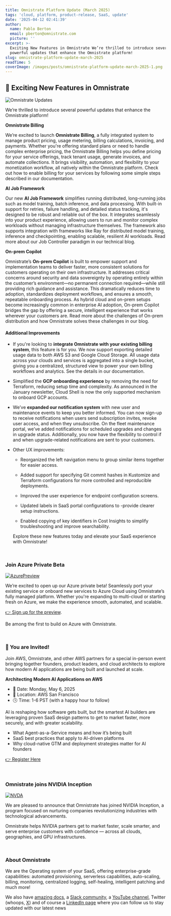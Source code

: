 ```yaml
---
title: Omnistrate Platform Update (March 2025)
tags: 'cloud, platform, product-release, SaaS, update'
date: '2025-04-12 02:41:39'
author:
  name: Pablo Berton
  email: pberton@omnistrate.com
  picture: ''
excerpt: >-
  Exciting New Features in Omnistrate We’re thrilled to introduce several
  powerful updates that enhance the Omnistrate platform!
slug: omnistrate-platform-update-march-2025
readTime: 5
coverImage: /images/posts/omnistrate-platform-update-march-2025-1.png
---
```



## 🚀 Exciting New Features in Omnistrate


![Omnistrate Updates](/images/posts/omnistrate-platform-update-march-2025-1.png)

We’re thrilled to introduce several powerful updates that enhance the Omnistrate platform!

**Omnistrate Billing**

We’re excited to launch **Omnistrate Billing**, a fully integrated system to manage product pricing, usage metering, billing calculations, invoicing, and payments. Whether you're offering standard plans or need to handle complex enterprise pricing, the Omnistrate Billing helps you define pricing for your service offerings, track tenant usage, generate invoices, and automate collections. It brings visibility, automation, and flexibility to your monetization workflow, all natively within the Omnistrate platform. Check out how to enable billing for your services by following some simple steps described in our documentation.

**AI Job Framework**

Our new **AI Job Framework** simplifies running distributed, long-running jobs such as model training, batch inference, and data processing. With built-in support for retries, failure handling, and detailed status tracking, it's designed to be robust and reliable out of the box. It integrates seamlessly into your product experience, allowing users to run and monitor complex workloads without managing infrastructure themselves. The framework also supports integration with frameworks like Ray for distributed model training, inference and checkpointing, enabling scalable, resilient AI workloads. Read more about our Job Controller paradigm in our technical blog.

**On-prem Copilot**

Omnistrate’s **On-prem Copilot** is built to empower support and implementation teams to deliver faster, more consistent solutions for customers operating on their own infrastructure. It addresses critical concerns around security and data sovereignty by operating entirely within the customer’s environment—no permanent connection required—while still providing rich guidance and assistance. This dramatically reduces time to adoption, standardizes deployment workflows, and ensures a smooth, repeatable onboarding process. As hybrid cloud and on-prem setups become increasingly common in enterprise AI adoption, On-prem Copilot bridges the gap by offering a secure, intelligent experience that works wherever your customers are. Read more about the challenges of On-prem distribution and how Omnistrate solves these challenges in our blog.


#### Additional Improvements


- If you're looking to **integrate Omnistrate with your existing billing system**, this feature is for you. We now support exporting detailed usage data to both AWS S3 and Google Cloud Storage. All usage data across your clouds and services is aggregated into a single bucket, giving you a centralized, structured view to power your own billing workflows and analytics. See the details in our documentation.

- Simplified the **GCP onboarding experience** by removing the need for Terraform, reducing setup time and complexity. As announced in the January newsletter, Cloud Shell is now the only supported mechanism to onboard GCP accounts.

- We’ve **expanded our notification system** with new user and maintenance events to keep you better informed. You can now sign-up to receive notifications when users send subscription invites, revoke user access, and when they unsubscribe. On the fleet maintenance portal, we’ve added notifications for scheduled upgrades and changes in upgrade status. Additionally, you now have the flexibility to control if and when upgrade-related notifications are sent to your customers.

- Other UX improvements:

  - Reorganized the left navigation menu to group similar items together for easier access.

  - Added support for specifying Git commit hashes in Kustomize and Terraform configurations for more controlled and reproducible deployments.

  - Improved the user experience for endpoint configuration screens.

  - Updated labels in SaaS portal configurations to -provide clearer setup instructions.

  - Enabled copying of key identifiers in Cost Insights to simplify troubleshooting and improve searchability.

  Explore these new features today and elevate your SaaS experience with Omnistrate!

<br/>


### Join Azure Private Beta


[![AzurePreview](/images/posts/omnistrate-platform-update-march-2025-2.png)](https://www.omnistrate.com/contact)

We’re excited to open up our Azure private beta! Seamlessly port your existing service or onboard new services to Azure Cloud using Omnistrate’s fully managed platform. Whether you're expanding to multi-cloud or starting fresh on Azure, we make the experience smooth, automated, and scalable.

[👉 Sign up for the preview](https://www.omnistrate.com/contact).

Be among the first to build on Azure with Omnistrate.

<br/>


### 🚀 You are Invited!


Join AWS,  Omnistrate, and other AWS partners for a special in-person event bringing together founders, product leaders, and cloud architects to explore how modern AI applications are being built and launched at scale.

**Architecting Modern AI Applications on AWS**  
- 📅 Date: Monday, May 6, 2025  
- 📍 Location: AWS San Francisco  
- 🕓 Time: 1-6 PST (with a happy hour to follow)

AI is reshaping how software gets built, but the smartest AI builders are leveraging proven SaaS design patterns to get to market faster, more securely, and with greater scalability.

- What Agent-as-a-Service means and how it’s being built
- SaaS best practices that apply to AI-driven platforms
- Why cloud-native GTM and deployment strategies matter for AI founders

[👉 Register Here](https://omnistrate.com/events)

<br/>


### Omnistrate joins NVIDIA Inception


[![NVDA](/images/posts/omnistrate-platform-update-march-2025-3.png)](https://nvda.ws/2BvtUc9)

We are pleased to announce that Omnistrate has joined NVIDIA Inception, a program focused on nurturing companies revolutionizing industries with technological advancements.  

Omnistrate helps NVIDIA partners get to market faster, scale smarter, and serve enterprise customers with confidence — across all clouds, geographies, and GPU infrastructures.

<br/>


### About Omnistrate


We are the Operating system of your SaaS, offering enterprise-grade capabilities: automated provisioning, serverless capabilities, auto-scaling, billing, monitoring, centralized logging, self-healing, intelligent patching and much more!

We also have [amazing docs][9], a [Slack community][10], a [YouTube channel][11], Twitter (whoops, [X][12]) and of course a [LinkedIn page][13] where you can follow us to stay updated with our latest news

  [9]: http://docs.omnistrate.com
  [10]: https://join.slack.com/t/cloudnative-u5h1399/shared_invite/zt-1qf3cgi37-lCV1vKJlrBioqGuVjKBtyw
  [11]: https://www.youtube.com/@omnistrate
  [12]: https://twitter.com/omnistrate
  [13]: https://www.linkedin.com/company/omnistrate/
